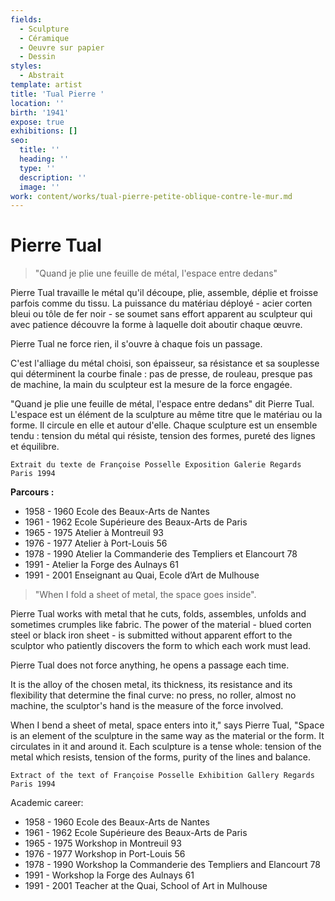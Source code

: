 ```yaml
---
fields:
  - Sculpture
  - Céramique
  - Oeuvre sur papier
  - Dessin
styles:
  - Abstrait
template: artist
title: 'Tual Pierre '
location: ''
birth: '1941'
expose: true
exhibitions: []
seo:
  title: ''
  heading: ''
  type: ''
  description: ''
  image: ''
work: content/works/tual-pierre-petite-oblique-contre-le-mur.md
---
```


# Pierre Tual

> "Quand je plie une feuille de métal, l'espace entre dedans"

Pierre Tual travaille le métal qu'il découpe, plie, assemble, déplie et froisse parfois comme du tissu. La puissance du matériau déployé - acier corten bleui ou tôle de fer noir - se soumet sans effort apparent au sculpteur qui avec patience découvre la forme à laquelle doit aboutir chaque œuvre.

Pierre Tual ne force rien, il s'ouvre à chaque fois un passage.

C'est l'alliage du métal choisi, son épaisseur, sa résistance et sa souplesse qui déterminent la courbe finale : pas de presse, de rouleau, presque pas de machine, la main du sculpteur est la mesure de la force engagée.

"Quand je plie une feuille de métal, l'espace entre dedans" dit Pierre Tual.\
L'espace est un élément de la sculpture au même titre que le matériau ou la forme. Il circule en elle et autour d'elle. Chaque sculpture est un ensemble tendu : tension du métal qui résiste, tension des formes, pureté des lignes et équilibre.

```
Extrait du texte de Françoise Posselle Exposition Galerie Regards Paris 1994
```

**Parcours :**

* 1958 - 1960 Ecole des Beaux-Arts de Nantes
* 1961 - 1962 Ecole Supérieure des Beaux-Arts de Paris
* 1965 - 1975 Atelier à Montreuil 93
* 1976 - 1977 Atelier à Port-Louis 56
* 1978 - 1990 Atelier la Commanderie des Templiers et  Elancourt 78
* 1991 - Atelier la Forge des Aulnays 61
* 1991 - 2001 Enseignant au Quai, Ecole d’Art de Mulhouse

> "When I fold a sheet of metal, the space goes inside".

Pierre Tual works with metal that he cuts, folds, assembles, unfolds and sometimes crumples like fabric. The power of the material - blued corten steel or black iron sheet - is submitted without apparent effort to the sculptor who patiently discovers the form to which each work must lead.

Pierre Tual does not force anything, he opens a passage each time.

It is the alloy of the chosen metal, its thickness, its resistance and its flexibility that determine the final curve: no press, no roller, almost no machine, the sculptor's hand is the measure of the force involved.

When I bend a sheet of metal, space enters into it," says Pierre Tual, "Space is an element of the sculpture in the same way as the material or the form. It circulates in it and around it. Each sculpture is a tense whole: tension of the metal which resists, tension of the forms, purity of the lines and balance.

```
Extract of the text of Françoise Posselle Exhibition Gallery Regards Paris 1994
```

Academic career:

* 1958 - 1960 Ecole des Beaux-Arts de Nantes
* 1961 - 1962 Ecole Supérieure des Beaux-Arts de Paris
* 1965 - 1975 Workshop in Montreuil 93
* 1976 - 1977 Workshop in Port-Louis 56
* 1978 - 1990 Workshop la Commanderie des Templiers and Elancourt 78
* 1991 - Workshop la Forge des Aulnays 61
* 1991 - 2001 Teacher at the Quai, School of Art in Mulhouse
